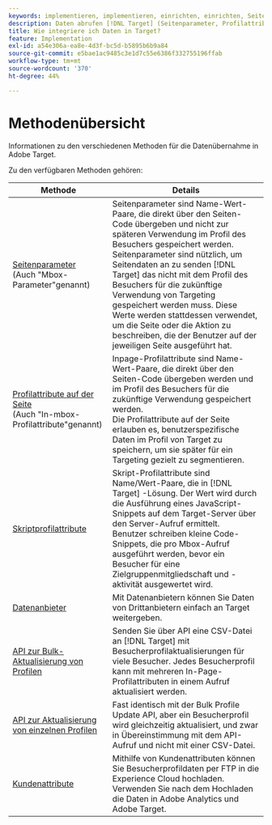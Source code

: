 ```yaml
---
keywords: implementieren, implementieren, einrichten, einrichten, Seitenparameter, Tomcat, URL-kodiert, In-Page-Profilattribut, Mbox-Parameter, In-Page-Profilattribute, Skript-Profilattribute, Bulk-Profilupdate-API, Single-File-Update-API, Kundenattribute, implementieren5, implementieren6, implementieren, implementieren8, implementieren, Implementierung von0, Implementierung von2, Implementierung von4, Datenanbietern, Datenanbietern, Datenanbietern
description: Daten abrufen [!DNL Target] (Seitenparameter, Profilattribute, Skript-Profilattribute, Datenanbieter, Single- und Bulk-Profil-Update-APIs, Kundenattribute).
title: Wie integriere ich Daten in Target?
feature: Implementation
exl-id: a54e306a-ea8e-4d3f-bc5d-b5895b6b9a84
source-git-commit: e5bae1ac9485c3e1d7c55e6386f332755196ffab
workflow-type: tm+mt
source-wordcount: '370'
ht-degree: 44%

---
```


# Methodenübersicht

Informationen zu den verschiedenen Methoden für die Datenübernahme in Adobe Target.

Zu den verfügbaren Methoden gehören:

| Methode | Details |
| --- | --- |
| [Seitenparameter](page-parameters.md)<br />(Auch &quot;Mbox-Parameter&quot;genannt) | Seitenparameter sind Name-Wert-Paare, die direkt über den Seiten-Code übergeben und nicht zur späteren Verwendung im Profil des Besuchers gespeichert werden.<br />Seitenparameter sind nützlich, um Seitendaten an zu senden [!DNL Target] das nicht mit dem Profil des Besuchers für die zukünftige Verwendung von Targeting gespeichert werden muss. Diese Werte werden stattdessen verwendet, um die Seite oder die Aktion zu beschreiben, die der Benutzer auf der jeweiligen Seite ausgeführt hat. |
| [Profilattribute auf der Seite](in-page-profile-attributes.md)<br />(Auch &quot;In-mbox-Profilattribute&quot;genannt) | Inpage-Profilattribute sind Name-Wert-Paare, die direkt über den Seiten-Code übergeben werden und im Profil des Besuchers für die zukünftige Verwendung gespeichert werden.<br />Die Profilattribute auf der Seite erlauben es, benutzerspezifische Daten im Profil von Target zu speichern, um sie später für ein Targeting gezielt zu segmentieren. |
| [Skriptprofilattribute](script-profile-attributes.md) | Skript-Profilattribute sind Name/Wert-Paare, die in [!DNL Target] -Lösung. Der Wert wird durch die Ausführung eines JavaScript-Snippets auf dem Target-Server über den Server-Aufruf ermittelt.<br />Benutzer schreiben kleine Code-Snippets, die pro Mbox-Aufruf ausgeführt werden, bevor ein Besucher für eine Zielgruppenmitgliedschaft und -aktivität ausgewertet wird. |
| [Datenanbieter](data-providers.md) | Mit Datenanbietern können Sie Daten von Drittanbietern einfach an Target weitergeben. |
| [API zur Bulk-Aktualisierung von Profilen](bulk-profile-update-api.md) | Senden Sie über API eine CSV-Datei an [!DNL Target] mit Besucherprofilaktualisierungen für viele Besucher. Jedes Besucherprofil kann mit mehreren In-Page-Profilattributen in einem Aufruf aktualisiert werden. |
| [API zur Aktualisierung von einzelnen Profilen](single-profile-update-api.md) | Fast identisch mit der Bulk Profile Update API, aber ein Besucherprofil wird gleichzeitig aktualisiert, und zwar in Übereinstimmung mit dem API-Aufruf und nicht mit einer CSV-Datei. |
| [Kundenattribute](customer-attributes.md) | Mithilfe von Kundenattributen können Sie Besucherprofildaten per FTP in die Experience Cloud hochladen. Verwenden Sie nach dem Hochladen die Daten in Adobe Analytics und Adobe Target. |
